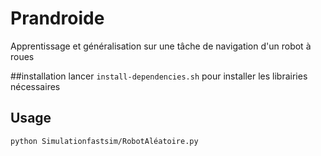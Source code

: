 # Prandroide
Apprentissage et généralisation sur une tâche de navigation d'un robot à roues 

##installation
lancer `install-dependencies.sh` pour installer les librairies nécessaires 

## Usage

`python Simulationfastsim/RobotAléatoire.py`
